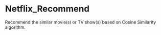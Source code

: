 # Netflix_Recommend
Recommend the similar movie(s) or TV show(s) based on Cosine Similarity algorithm.
